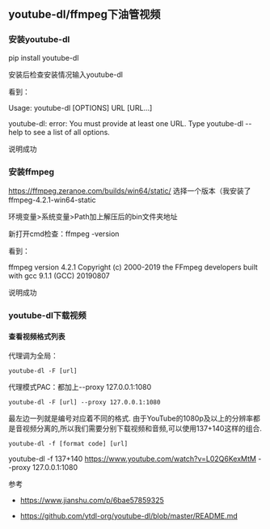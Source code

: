 ## youtube-dl/ffmpeg下油管视频

### 安装youtube-dl

pip install youtube-dl

安装后检查安装情况输入youtube-dl

看到：

Usage: youtube-dl [OPTIONS] URL [URL...]

youtube-dl: error: You must provide at least one URL.
Type youtube-dl --help to see a list of all options.

说明成功

### 安装ffmpeg

 https://ffmpeg.zeranoe.com/builds/win64/static/ 选择一个版本（我安装了ffmpeg-4.2.1-win64-static

 环境变量>系统变量>Path加上解压后的bin文件夹地址 

新打开cmd检查：ffmpeg -version

看到：

ffmpeg version 4.2.1 Copyright (c) 2000-2019 the FFmpeg developers
built with gcc 9.1.1 (GCC) 20190807

说明成功

### youtube-dl下载视频

#### 查看视频格式列表

代理调为全局：

```
youtube-dl -F [url]
```

代理模式PAC：都加上--proxy 127.0.0.1:1080

```
youtube-dl -F [url] --proxy 127.0.0.1:1080
```

 最左边一列就是编号对应着不同的格式.
由于YouTube的1080p及以上的分辨率都是音视频分离的,所以我们需要分别下载视频和音频,可以使用137+140这样的组合. 

```
youtube-dl -f [format code] [url]
```

youtube-dl -f 137+140  https://www.youtube.com/watch?v=L02Q6KexMtM --proxy 127.0.0.1:1080



 

参考

- https://www.jianshu.com/p/6bae57859325 

- https://github.com/ytdl-org/youtube-dl/blob/master/README.md